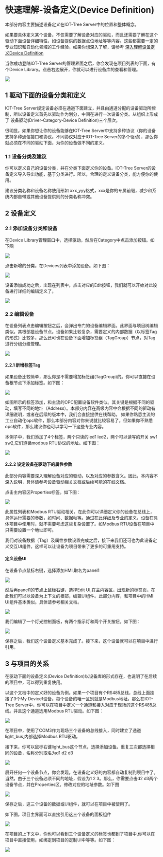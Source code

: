 
快速理解-设备定义(Device Definition)
==



本部分内容主要描述设备定义在IOT-Tree Server中的位置和整体概念。

如果要具体定义某个设备，不仅需要了解设备对应的驱动，而且还需要了解在这个驱动下面设备详细特性，如设备提供的数据点位地址等等内容。这些都需要一定的专业知识和自动化领域的工作经验。如果你想深入了解，请参考 [深入理解设备定义Device Definition][adv_devdef]

当你成功登陆IOT-Tree Server的管理界面之后，你会发现在项目列表的下面，有个Device Library。点击右边展开，你就可以进行设备库的查看和管理。


<img src="../img/devlib1.png">


## 1 驱动下面的设备分类和定义

IOT-Tree Server规定设备必须在通道下面建立，并且由通道分配的设备驱动所控制，所以设备定义首先以驱动作为划分，中间在进行一次设备分类。从组织上形成了  设备驱动(Driver-Category-Device Definition)三个层次。

很明显，如果你想让你的设备能够在IOT-Tree Server中支持多种协议（你的设备支持多种通信接口和协议，不同协议对应于IOT-Tree Server的多个驱动），那么你就必须在不同的驱动下面，为你的设备做不同的定义。



### 1.1 设备分类及建议

你可以定义自己的设备分类，并在分类下面定义你的设备。IOT-Tree Server的设备定义导入导出功能，基于分类进行。所以，合理的定义设备分类，能方便你的使用。

建议分类名称和设备名称使用形如 xxx_yyy格式，xxx是你的专属前缀，减少和系统内部自带或其他设备提供则的分类名称冲突。



## 2 设备定义




### 2.1 添加设备分类和设备



在Device Library管理窗口中，选择驱动，然后在Category中点击添加按钮。如下图


<img src="../img/devdef_cat_add.png"/>

点击新增的分类，在Devices列表中添加设备。如下图：


<img src="../img/devdef_dev_add.png"/>

设备添加成功之后，出现在列表中，点击对应的Edit按钮，我们就可以开始对此设备进行详细的编辑定义了。


<img src="../img/devdef_dev_added.png">

### 2.2 编辑设备



在设备列表点击编辑按钮之后，会弹出专门的设备编辑界面。此界面与项目树编辑类似。其根部是设备节点，设备如果比较复杂，需要定义的内部数据（以标签Tag的形式）比较多，那么还可也在设备下面增加标签组（TagGroup）节点，对Tag进行分组分级管理。


<img src="../img/devdef_edit_main.png">

#### 2.2.1 新增标签Tag
如果设备比较简单，那么你是不需要增加标签组(TagGroup)的。你可以直接在设备根节点下添加标签。如下图：


<img src="../img/devdef_edit_tag_add.png">

如图所示的标签添加，和主流的OPC配置设备软件类似。其关键是根据不同的驱动，填写不同的地址（Address）。本部分内容在高级内容中会根据不同的驱动有详细说明，或者在后续的版本中，我们会直接提供在线帮助。
如果你熟悉主流的工业自动化opc软件，那么本部分内容对你来说就比较容易了。但如果你不熟悉opc软件，那么建议你也可以学习一下这些专业内容。

本例子中，我们添加了4个标签，两个只读的led1 led2，两个可以读写的开关 sw1 sw2,它们遵循modbus RTU协议的地址。如下图：



<img src="../img/devdef_edit_tags.png">


#### 2.2.2 设定设备在驱动下的属性参数
此部分内容需要深入理解设备对应的驱动，以及对应的参数含义。因此，本内容不深入说明，具体请参考设备驱动相关文档或后续可能的在线文档。

点击主内容区Properties标签。如下图：



<img src="../img/devdef_edit_props.png">

此属性列表和Modbus RTU驱动相关。在此你可以详细定义你的设备在总线上，具体运行需要的参数，如时间、数据帧等。通过在此详细及专业的定义，设备在具体项目中使用时，就不需要考虑这些复杂设置了。如Modbus RTU设备在项目中只需要设置一个地址即可。

我们对设备数据（Tag）及属性参数设置完成之后，接下来我们还可也为此设备定义交互UI组件，这样可以让设备为项目带来了更多的可重用支持。




#### 定义设备UI
在设备节点鼠标右键，选择添加HMI,取名为panel1



<img src="../img/devdef_edit_newhmi.png">


然后再panel1的节点上鼠标右键，选择Edit UI,在主内容区，出现新的标签页，在此我们可以以设备为上下文的根部，编辑UI组件。此部分内容，和项目中的HMI UI组件基本类似。具体请参考相关文档。




<img src="../img/devdef_edit_hmi.png">


我们编辑了一个灯光控制面板，有两个指示灯和两个开关按钮。如下图：



<img src="../img/devdef_edit_hmi2.png">


保存之后，我们这个设备定义基本完成了。接下来，这个设备就可以在项目中进行引用。





## 3 与项目的关系

在驱动下面的设备定义(Device Definition)以设备库的形式存在，也说明了在后续的项目中，可以得到重复使用。

以这个文档中的定义好的设备为例，如果一个项目有个RS485总线，总线上面挂接了3个My Device1设备，每个设备的唯一区别就是Modbus地址。那么在IOT-Tree Server中，你可以在项目中定义一个通道和接入对应于现场的这个RS485总线。并且这个通道选用Modbus RTU驱动。如下图：



<img src="../img/devdef_edit_prj1.png">


在项目中，使用了COM3作为现场三个设备的总线接入，同时建立了通道light_bus,内部选择Modbus RTU驱动。

接下来，你可以鼠标右键light_bus这个节点，选择添加设备。重复三次都选择相同的设备，名称分别取名为d1 d2 d3



<img src="../img/devdef_edit_prj2.png">


展开任何一个设备节点，你会发现，在设备定义好的内容都自动复制到项目中了。当然，由于三个设备必须不同的地址，假设为1 2 3。那么，你需要点击d2 d3两个设备节点，并在Properties区，修改对应的地址参数。如下图



<img src="../img/devdef_edit_prj3.png">


保存之后，这三个设备的数据或UI组件，就可以在项目中被使用了。

如下图，项目主界面可以直接引用这三个设备的面板组件


<img src="../img/devdef_edit_prj4.png">


在项目的上下文中，你也可以看到三个设备定义的标签也都到了项目中,你可以在项目中直接使用，如绑定到项目的定制UI中等等。如下图：



<img src="../img/devdef_edit_prj5.png">

[adv_devdef]: ../advanced/adv_devdef.md
